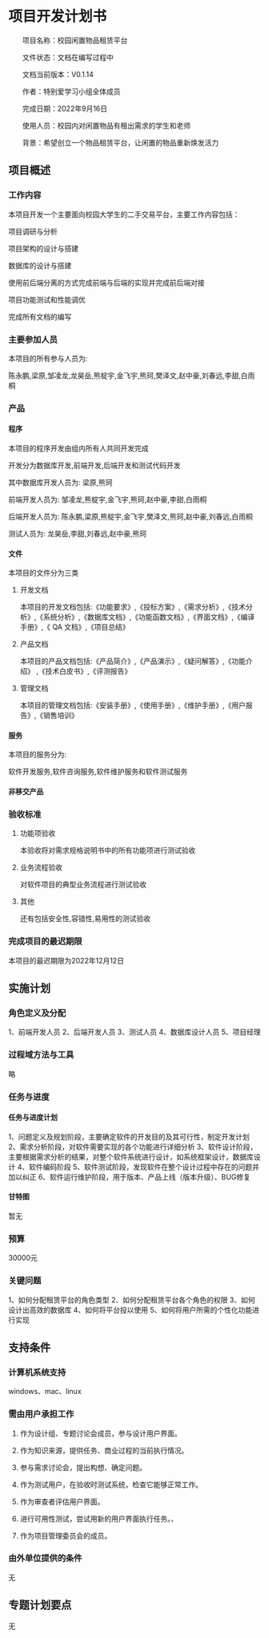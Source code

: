 # 项目开发计划书

&emsp;&emsp;项目名称：校园闲置物品租赁平台

&emsp;&emsp;文件状态：文档在编写过程中

&emsp;&emsp;文档当前版本：V0.1.14

&emsp;&emsp;作者：特别爱学习小组全体成员

&emsp;&emsp;完成日期：2022年9月16日

&emsp;&emsp;使用人员：校园内对闲置物品有租出需求的学生和老师

&emsp;&emsp;背景：希望创立一个物品租赁平台，让闲置的物品重新焕发活力

## 项目概述
### 工作内容

本项目开发一个主要面向校园大学生的二手交易平台，主要工作内容包括：

项目调研与分析

项目架构的设计与搭建

数据库的设计与搭建

使用前后端分离的方式完成前端与后端的实现并完成前后端对接

项目功能测试和性能调优

完成所有文档的编写

### 主要参加人员

本项目的所有参与人员为:

陈永鹏,梁原,邹凌龙,龙昊岳,熊椗宇,金飞宇,熊珂,樊泽文,赵中豪,刘春远,李甜,白雨桐 

### 产品
#### 程序

本项目的程序开发由组内所有人共同开发完成

开发分为数据库开发,前端开发,后端开发和测试代码开发

其中数据库开发人员为: 梁原,熊珂

前端开发人员为: 邹凌龙,熊椗宇,金飞宇,熊珂,赵中豪,李甜,白雨桐

后端开发人员为: 陈永鹏,梁原,熊椗宇,金飞宇,樊泽文,熊珂,赵中豪,刘春远,白雨桐

测试人员为: 龙昊岳,李甜,刘春远,赵中豪,熊珂

#### 文件

本项目的文件分为三类

1. 开发文档

   本项目的开发文档包括:《功能要求》,《投标方案》,《需求分析》,《技术分析》,《系统分析》,《数据库文档》,《功能函数文档》,《界面文档》,《编译手册》,《 QA 文档》,《项目总结》

2. 产品文档

   本项目的产品文档包括:《产品简介》,《产品演示》,《疑问解答》,《功能介绍》 ,《技术白皮书》,《评测报告》

3. 管理文档

   本项目的管理文档包括:《安装手册》,《使用手册》,《维护手册》,《用户报告》,《销售培训》

#### 服务

本项目的服务分为:

软件开发服务,软件咨询服务,软件维护服务和软件测试服务

#### 非移交产品

### 验收标准

1. 功能项验收

   本验收将对需求规格说明书中的所有功能项进行测试验收

2. 业务流程验收

   对软件项目的典型业务流程进行测试验收

3. 其他

   还有包括安全性,容错性,易用性的测试验收

### 完成项目的最迟期限

本项目的最迟期限为2022年12月12日

## 实施计划
### 角色定义及分配
1、前端开发人员
2、后端开发人员
3、测试人员
4、数据库设计人员
5、项目经理
### 过程域方法与工具
略
### 任务与进度
#### 任务与进度计划
1、问题定义及规划阶段，主要确定软件的开发目的及其可行性，制定开发计划
2、需求分析阶段，对软件需要实现的各个功能进行详细分析
3、软件设计阶段，主要根据需求分析的结果，对整个软件系统进行设计，如系统框架设计，数据库设计
4、软件编码阶段
5、软件测试阶段，发现软件在整个设计过程中存在的问题并加以纠正
6、软件运行维护阶段，用于版本、产品上线（版本升级）、BUG修复
#### 甘特图
暂无
### 预算
30000元
### 关键问题
1、如何分配租赁平台的角色类型
2、如何分配租赁平台各个角色的权限
3、如何设计出高效的数据库
4、如何将平台投以使用
5、如何将用户所需的个性化功能进行实现
## 支持条件
### 计算机系统支持
windows、mac、linux
### 需由用户承担工作

1. 作为设计组、专题讨论会成员，参与设计用户界面。

2. 作为知识来源，提供任务、商业过程的当前执行情况。

3. 参与需求讨论会，提出构想、确定问题。

4. 作为测试用户，在验收时测试系统，检查它能够正常工作。

5. 作为审查者评估用户界面。

6. 进行可用性测试，尝试用新的用户界面执行任务。、

7. 作为项目管理委员会的成员。

### 由外单位提供的条件
无
## 专题计划要点
无